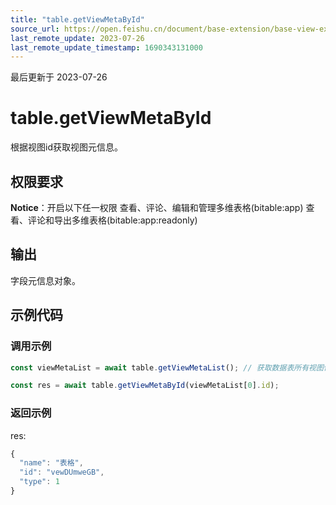 ```yaml
---
title: "table.getViewMetaById"
source_url: https://open.feishu.cn/document/base-extension/base-view-extensions/api/table/table_getviewmetabyid
last_remote_update: 2023-07-26
last_remote_update_timestamp: 1690343131000
---
```

最后更新于 2023-07-26

# table.getViewMetaById
根据视图id获取视图元信息。

## 权限要求
**Notice**：开启以下任一权限
查看、评论、编辑和管理多维表格(bitable:app)
查看、评论和导出多维表格(bitable:app:readonly)

## 输出
字段元信息对象。
## 示例代码
### 调用示例

```js
const viewMetaList = await table.getViewMetaList(); // 获取数据表所有视图信息

const res = await table.getViewMetaById(viewMetaList[0].id);
```

### 返回示例
res:
```js
{
  "name": "表格",
  "id": "vewDUmweGB",
  "type": 1
}
```
